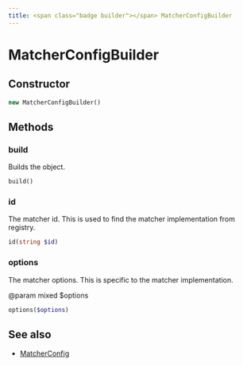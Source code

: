 ```yaml
---
title: <span class="badge builder"></span> MatcherConfigBuilder
---
```

# <span class="badge builder"></span> MatcherConfigBuilder

## Constructor

```php
new MatcherConfigBuilder()
```
## Methods

### <span class="badge object-method"></span> build

Builds the object.

```php
build()
```

### <span class="badge object-method"></span> id

The matcher id. This is used to find the matcher implementation from registry.

```php
id(string $id)
```

### <span class="badge object-method"></span> options

The matcher options. This is specific to the matcher implementation.

@param mixed $options

```php
options($options)
```

## See also

 * <span class="badge object-type-class"></span> [MatcherConfig](./object-MatcherConfig.md)
